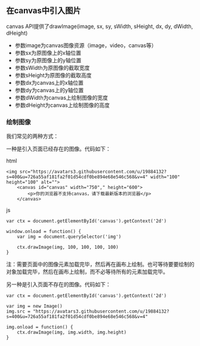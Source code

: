 ## 在canvas中引入图片

canvas API提供了drawImage(image, sx, sy, sWidth, sHeight, dx, dy, dWidth, dHeight)

* 参数image为canvas图像资源（image，video，canvas等）
* 参数sx为原图像上的x轴位置
* 参数sy为原图像上的y轴位置
* 参数sWidth为原图像的截取宽度
* 参数sHeight为原图像的截取高度
* 参数dx为canvas上的x轴位置
* 参数dy为canvas上的y轴位置
* 参数dWidth为canvas上绘制图像的宽度
* 参数dHeight为canvas上绘制图像的高度

### 绘制图像

我们常见的两种方式：

一种是引入页面已经存在的图像。代码如下：

html

```
<img src="https://avatars3.githubusercontent.com/u/19884132?s=400&u=726a55af181fa2f01d54cdf0be894e68e546c568&v=4" width="100" height="100" alt="">
	<canvas id="canvas" width="750"," height="600">
		<p>你的浏览器不支持canvas，请下载最新版本的浏览器</p>
	</canvas>
```

js

```
var ctx = document.getElementById('canvas').getContext('2d')

window.onload = function() {
	var img = document.querySelector('img')

	ctx.drawImage(img, 100, 100, 100, 100)
}
```

注：需要页面中的图像元素加载完毕，然后再在画布上绘制。也可等待要要绘制的对象加载完毕，然后在画布上绘制，而不必等待所有的元素加载完毕。

另一种是引入页面不存在的图像。代码如下：

```
var ctx = document.getElementById('canvas').getContext('2d')

var img = new Image()
img.src = "https://avatars3.githubusercontent.com/u/19884132?s=400&u=726a55af181fa2f01d54cdf0be894e68e546c568&v=4"

img.onload = function() {
	ctx.drawImage(img, img.width, img.height)
}
```

